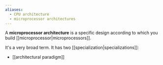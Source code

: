 ```yaml
---
aliases:
  - CPU architecture
  - microprocessor architectures
---
```

A **microprocessor architecture** is a specific design according to which you build [[microprocessor|microprocessors]].

It's a very broad term. It has two [[specialization|specializations]]:
- [[architectural paradigm]]